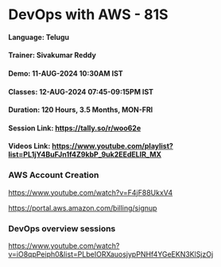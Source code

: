 # DevOps with AWS - 81S

#### Language: Telugu
#### Trainer: Sivakumar Reddy
#### Demo: 11-AUG-2024 10:30AM IST
#### Classes: 12-AUG-2024 07:45-09:15PM IST
#### Duration: 120 Hours, 3.5 Months, MON-FRI

#### Session Link: https://tally.so/r/woo62e

#### Videos Link: https://www.youtube.com/playlist?list=PL1jY4BuFJn1f4Z9kbP_9uk2EEdELIR_MX
### AWS Account Creation

https://www.youtube.com/watch?v=F4jF88UkxV4

https://portal.aws.amazon.com/billing/signup

### DevOps overview sessions

https://www.youtube.com/watch?v=iO8qpPeiph0&list=PLbeIORXauosjypPNHf4YGeEKN3KlSjzOj


